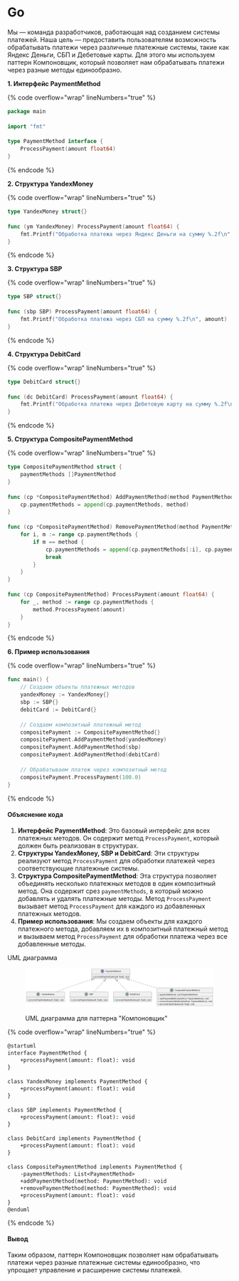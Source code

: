 # Go

Мы — команда разработчиков, работающая над созданием системы платежей. Наша цель — предоставить пользователям возможность обрабатывать платежи через различные платежные системы, такие как Яндекс Деньги, СБП и Дебетовые карты. Для этого мы используем паттерн Компоновщик, который позволяет нам обрабатывать платежи через разные методы единообразно.

**1. Интерфейс PaymentMethod**

{% code overflow="wrap" lineNumbers="true" %}
```go
package main

import "fmt"

type PaymentMethod interface {
    ProcessPayment(amount float64)
}
```
{% endcode %}

**2. Структура YandexMoney**

{% code overflow="wrap" lineNumbers="true" %}
```go
type YandexMoney struct{}

func (ym YandexMoney) ProcessPayment(amount float64) {
    fmt.Printf("Обработка платежа через Яндекс Деньги на сумму %.2f\n", amount)
}
```
{% endcode %}

**3. Структура SBP**

{% code overflow="wrap" lineNumbers="true" %}
```go
type SBP struct{}

func (sbp SBP) ProcessPayment(amount float64) {
    fmt.Printf("Обработка платежа через СБП на сумму %.2f\n", amount)
}
```
{% endcode %}

**4. Структура DebitCard**

{% code overflow="wrap" lineNumbers="true" %}
```go
type DebitCard struct{}

func (dc DebitCard) ProcessPayment(amount float64) {
    fmt.Printf("Обработка платежа через Дебетовую карту на сумму %.2f\n", amount)
}
```
{% endcode %}

**5. Структура CompositePaymentMethod**

{% code overflow="wrap" lineNumbers="true" %}
```go
type CompositePaymentMethod struct {
    paymentMethods []PaymentMethod
}

func (cp *CompositePaymentMethod) AddPaymentMethod(method PaymentMethod) {
    cp.paymentMethods = append(cp.paymentMethods, method)
}

func (cp *CompositePaymentMethod) RemovePaymentMethod(method PaymentMethod) {
    for i, m := range cp.paymentMethods {
        if m == method {
            cp.paymentMethods = append(cp.paymentMethods[:i], cp.paymentMethods[i+1:]...)
            break
        }
    }
}

func (cp CompositePaymentMethod) ProcessPayment(amount float64) {
    for _, method := range cp.paymentMethods {
        method.ProcessPayment(amount)
    }
}
```
{% endcode %}

**6. Пример использования**

{% code overflow="wrap" lineNumbers="true" %}
```go
func main() {
    // Создаем объекты платежных методов
    yandexMoney := YandexMoney{}
    sbp := SBP{}
    debitCard := DebitCard{}

    // Создаем композитный платежный метод
    compositePayment := CompositePaymentMethod{}
    compositePayment.AddPaymentMethod(yandexMoney)
    compositePayment.AddPaymentMethod(sbp)
    compositePayment.AddPaymentMethod(debitCard)

    // Обрабатываем платеж через композитный метод
    compositePayment.ProcessPayment(100.0)
}
```
{% endcode %}

#### Объяснение кода

1. **Интерфейс PaymentMethod**: Это базовый интерфейс для всех платежных методов. Он содержит метод `ProcessPayment`, который должен быть реализован в структурах.
2. **Структуры YandexMoney, SBP и DebitCard**: Эти структуры реализуют метод `ProcessPayment` для обработки платежей через соответствующие платежные системы.
3. **Структура CompositePaymentMethod**: Эта структура позволяет объединять несколько платежных методов в один композитный метод. Она содержит срез `paymentMethods`, в который можно добавлять и удалять платежные методы. Метод `ProcessPayment` вызывает метод `ProcessPayment` для каждого из добавленных платежных методов.
4. **Пример использования**: Мы создаем объекты для каждого платежного метода, добавляем их в композитный платежный метод и вызываем метод `ProcessPayment` для обработки платежа через все добавленные методы.



UML диаграмма

<figure><img src="../../../../../.gitbook/assets/image (55).png" alt=""><figcaption><p>UML диаграмма для паттерна "Компоновщик"</p></figcaption></figure>

{% code overflow="wrap" lineNumbers="true" %}
```plant-uml
@startuml
interface PaymentMethod {
    +processPayment(amount: float): void
}

class YandexMoney implements PaymentMethod {
    +processPayment(amount: float): void
}

class SBP implements PaymentMethod {
    +processPayment(amount: float): void
}

class DebitCard implements PaymentMethod {
    +processPayment(amount: float): void
}

class CompositePaymentMethod implements PaymentMethod {
    -paymentMethods: List<PaymentMethod>
    +addPaymentMethod(method: PaymentMethod): void
    +removePaymentMethod(method: PaymentMethod): void
    +processPayment(amount: float): void
}
@enduml

```
{% endcode %}

#### Вывод

Таким образом, паттерн Компоновщик позволяет нам обрабатывать платежи через разные платежные системы единообразно, что упрощает управление и расширение системы платежей.
